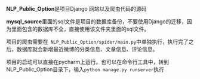 **NLP_Public_Option**是项目Django 网站以及爬虫代码的源码

**mysql_source**里面的sql文件是项目的数据库备份，不要使用Django的迁移，因为里面包含的数据库不全，直接使用该文件夹里面的sql文件。



项目的爬虫需要在` NLP_Public_Option/spider/main.py`中单独执行，执行完了之后，数据库就会新增最近微博的分类信息、文章信息、评论信息。

项目的启动可以直接在pycharm上运行。也可以在命令行工具中，转到NLP_Public_Option目录下，输入`python manage.py runserver`执行